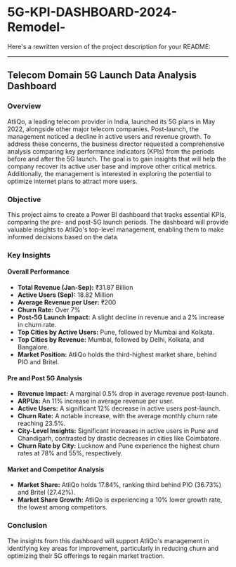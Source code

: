 # 5G-KPI-DASHBOARD-2024-Remodel-

Here's a rewritten version of the project description for your README:

---

## Telecom Domain 5G Launch Data Analysis Dashboard

### Overview

AtliQo, a leading telecom provider in India, launched its 5G plans in May 2022, alongside other major telecom companies. Post-launch, the management noticed a decline in active users and revenue growth. To address these concerns, the business director requested a comprehensive analysis comparing key performance indicators (KPIs) from the periods before and after the 5G launch. The goal is to gain insights that will help the company recover its active user base and improve other critical metrics. Additionally, the management is interested in exploring the potential to optimize internet plans to attract more users.

### Objective

This project aims to create a Power BI dashboard that tracks essential KPIs, comparing the pre- and post-5G launch periods. The dashboard will provide valuable insights to AtliQo's top-level management, enabling them to make informed decisions based on the data.

### Key Insights

#### Overall Performance
- **Total Revenue (Jan-Sep):** ₹31.87 Billion
- **Active Users (Sep):** 18.82 Million
- **Average Revenue per User:** ₹200
- **Churn Rate:** Over 7%
- **Post-5G Launch Impact:** A slight decline in revenue and a 2% increase in churn rate.
- **Top Cities by Active Users:** Pune, followed by Mumbai and Kolkata.
- **Top Cities by Revenue:** Mumbai, followed by Delhi, Kolkata, and Bangalore.
- **Market Position:** AtliQo holds the third-highest market share, behind PIO and Britel.

#### Pre and Post 5G Analysis
- **Revenue Impact:** A marginal 0.5% drop in average revenue post-launch.
- **ARPUs:** An 11% increase in average revenue per user.
- **Active Users:** A significant 12% decrease in active users post-launch.
- **Churn Rate:** A notable increase, with the average monthly churn rate reaching 23.5%.
- **City-Level Insights:** Significant increases in active users in Pune and Chandigarh, contrasted by drastic decreases in cities like Coimbatore.
- **Churn Rate by City:** Lucknow and Pune experience the highest churn rates at 78% and 55%, respectively.

#### Market and Competitor Analysis
- **Market Share:** AtliQo holds 17.84%, ranking third behind PIO (36.73%) and Britel (27.42%).
- **Market Share Growth:** AtliQo is experiencing a 10% lower growth rate, the lowest among competitors.

### Conclusion

The insights from this dashboard will support AtliQo's management in identifying key areas for improvement, particularly in reducing churn and optimizing their 5G offerings to regain market traction.
